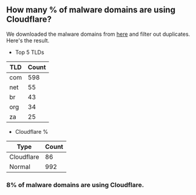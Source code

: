 ## How many % of malware domains are using Cloudflare?


We downloaded the malware domains from [here](https://urlhaus.abuse.ch) and filter out duplicates.
Here's the result.


[//]: # (start replacement)


- Top 5 TLDs

| TLD | Count |
| --- | --- |
| com | 598 |
| net | 55 |
| br | 43 |
| org | 34 |
| za | 25 |


- Cloudflare %

| Type | Count |
| --- | --- |
| Cloudflare | 86 |
| Normal | 992 |


### 8% of malware domains are using Cloudflare.